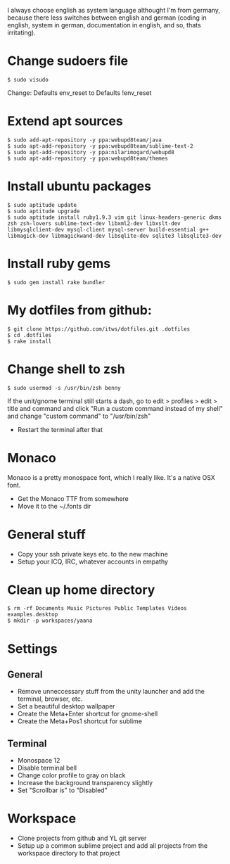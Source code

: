 I always choose english as system language althought I'm from germany, because there less switches between english and german (coding in english, system in german, documentation in english, and so, thats irritating).



# Change sudoers file
    $ sudo visudo

Change:
    Defaults    env_reset
to
    Defaults    !env_reset



# Extend apt sources
    $ sudo add-apt-repository -y ppa:webupd8team/java
    $ sudo apt-add-repository -y ppa:webupd8team/sublime-text-2
    $ sudo apt-add-repository -y ppa:nilarimogard/webupd8
    $ sudo apt-add-repository -y ppa:webupd8team/themes



# Install ubuntu packages
    $ sudo aptitude update
    $ sudo aptitude upgrade
    $ sudo aptitude install ruby1.9.3 vim git linux-headers-generic dkms zsh zsh-lovers sublime-text-dev libxml2-dev libxslt-dev libmysqlclient-dev mysql-client mysql-server build-essential g++ libmagick-dev libmagickwand-dev libsqlite-dev sqlite3 libsqlite3-dev



# Install ruby gems
    $ sudo gem install rake bundler



# My dotfiles from github:
    $ git clone https://github.com/itws/dotfiles.git .dotfiles
    $ cd .dotfiles
    $ rake install



# Change shell to zsh
    $ sudo usermod -s /usr/bin/zsh benny

If the unit/gnome terminal still starts a dash, go to edit > profiles > edit > title and command and click "Run a custom command instead of my shell" and change "custom command" to "/usr/bin/zsh"

- Restart the terminal after that


# Monaco
Monaco is a pretty monospace font, which I really like. It's a native OSX font.
- Get the Monaco TTF from somewhere
- Move it to the ~/.fonts dir


# General stuff
- Copy your ssh private keys etc. to the new machine
- Setup your ICQ, IRC, whatever accounts in empathy


# Clean up home directory
    $ rm -rf Documents Music Pictures Public Templates Videos examples.desktop
    $ mkdir -p workspaces/yaana



# Settings
## General
- Remove unneccessary stuff from the unity launcher and add the terminal, browser, etc.
- Set a beautiful desktop wallpaper
- Create the Meta+Enter shortcut for gnome-shell
- Create the Meta+Pos1 shortcut for sublime


## Terminal
- Monospace 12
- Disable terminal bell
- Change color profile to gray on black
- Increase the background transparency slightly
- Set "Scrollbar is" to "Disabled"



# Workspace
- Clone projects from github and YL git server
- Setup up a common sublime project and add all projects from the workspace directory to that project